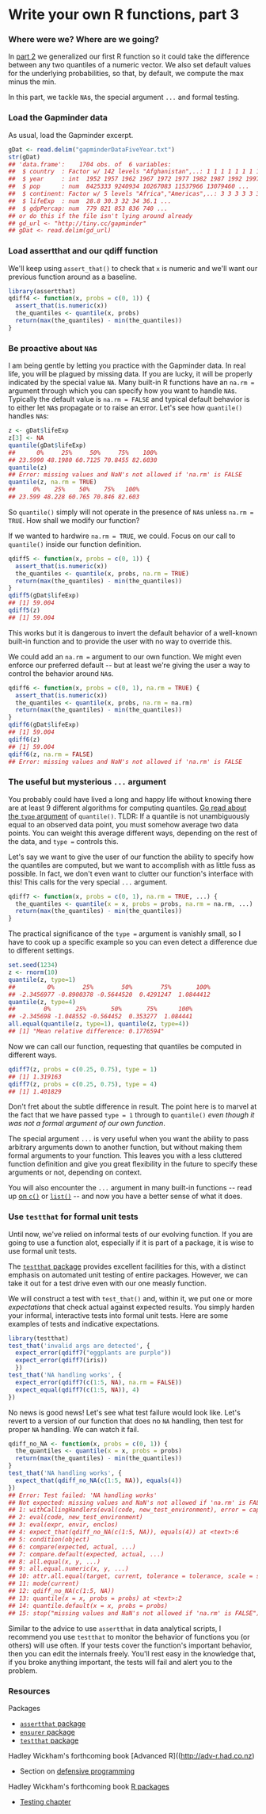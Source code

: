 # Write your own R functions, part 3



### Where were we? Where are we going?

In [part 2]() we generalized our first R function so it could take the difference between any two quantiles of a numeric vector. We also set default values for the underlying probabilities, so that, by default, we compute the max minus the min.

In this part, we tackle `NA`s, the special argument `...` and formal testing.

### Load the Gapminder data

As usual, load the Gapminder excerpt.


```r
gDat <- read.delim("gapminderDataFiveYear.txt")
str(gDat)
## 'data.frame':	1704 obs. of  6 variables:
##  $ country  : Factor w/ 142 levels "Afghanistan",..: 1 1 1 1 1 1 1 1 1 1 ...
##  $ year     : int  1952 1957 1962 1967 1972 1977 1982 1987 1992 1997 ...
##  $ pop      : num  8425333 9240934 10267083 11537966 13079460 ...
##  $ continent: Factor w/ 5 levels "Africa","Americas",..: 3 3 3 3 3 3 3 3 3 3 ...
##  $ lifeExp  : num  28.8 30.3 32 34 36.1 ...
##  $ gdpPercap: num  779 821 853 836 740 ...
## or do this if the file isn't lying around already
## gd_url <- "http://tiny.cc/gapminder"
## gDat <- read.delim(gd_url)
```

### Load assertthat and our qdiff function

We'll keep using `assert_that()` to check that `x` is numeric and we'll want our previous function around as a baseline.


```r
library(assertthat)
qdiff4 <- function(x, probs = c(0, 1)) {
  assert_that(is.numeric(x))
  the_quantiles <- quantile(x, probs)
  return(max(the_quantiles) - min(the_quantiles))
}
```

### Be proactive about `NA`s

I am being gentle by letting you practice with the Gapminder data. In real life, you will be plagued by missing data. If you are lucky, it will be properly indicated by the special value `NA`. Many built-in R functions have an `na.rm =` argument through which you can specify how you want to handle `NA`s. Typically the default value is `na.rm = FALSE` and typical default behavior is to either let `NA`s propagate or to raise an error. Let's see how `quantile()` handles `NA`s:


```r
z <- gDat$lifeExp
z[3] <- NA
quantile(gDat$lifeExp)
##      0%     25%     50%     75%    100% 
## 23.5990 48.1980 60.7125 70.8455 82.6030
quantile(z)
## Error: missing values and NaN's not allowed if 'na.rm' is FALSE
quantile(z, na.rm = TRUE)
##     0%    25%    50%    75%   100% 
## 23.599 48.228 60.765 70.846 82.603
```

So `quantile()` simply will not operate in the presence of `NA`s unless `na.rm = TRUE`. How shall we modify our function?

If we wanted to hardwire `na.rm = TRUE`, we could. Focus on our call to `quantile()` inside our function definition.


```r
qdiff5 <- function(x, probs = c(0, 1)) {
  assert_that(is.numeric(x))
  the_quantiles <- quantile(x, probs, na.rm = TRUE)
  return(max(the_quantiles) - min(the_quantiles))
}
qdiff5(gDat$lifeExp)
## [1] 59.004
qdiff5(z)
## [1] 59.004
```

This works but it is dangerous to invert the default behavior of a well-known built-in function and to provide the user with no way to override this.

We could add an `na.rm =` argument to our own function. We might even enforce our preferred default -- but at least we're giving the user a way to control the behavior around `NA`s.


```r
qdiff6 <- function(x, probs = c(0, 1), na.rm = TRUE) {
  assert_that(is.numeric(x))
  the_quantiles <- quantile(x, probs, na.rm = na.rm)
  return(max(the_quantiles) - min(the_quantiles))
}
qdiff6(gDat$lifeExp)
## [1] 59.004
qdiff6(z)
## [1] 59.004
qdiff6(z, na.rm = FALSE)
## Error: missing values and NaN's not allowed if 'na.rm' is FALSE
```

### The useful but mysterious `...` argument

You probably could have lived a long and happy life without knowing there are at least 9 different algorithms for computing quantiles. [Go read about the `type` argument](http://www.rdocumentation.org/packages/stats/functions/quantile) of `quantile()`. TLDR: If a quantile is not unambiguously equal to an observed data point, you must somehow average two data points. You can weight this average different ways, depending on the rest of the data, and `type =` controls this.

Let's say we want to give the user of our function the ability to specify how the quantiles are computed, but we want to accomplish with as little fuss as possible. In fact, we don't even want to clutter our function's interface with this! This calls for the very special `...` argument.


```r
qdiff7 <- function(x, probs = c(0, 1), na.rm = TRUE, ...) {
  the_quantiles <- quantile(x = x, probs = probs, na.rm = na.rm, ...)
  return(max(the_quantiles) - min(the_quantiles))
}
```

The practical significance of the `type =` argument is vanishly small, so I have to cook up a specific example so you can even detect a difference due to different settings.


```r
set.seed(1234)
z <- rnorm(10)
quantile(z, type=1)
##         0%        25%        50%        75%       100% 
## -2.3456977 -0.8900378 -0.5644520  0.4291247  1.0844412
quantile(z, type=4)
##        0%       25%       50%       75%      100% 
## -2.345698 -1.048552 -0.564452  0.353277  1.084441
all.equal(quantile(z, type=1), quantile(z, type=4))
## [1] "Mean relative difference: 0.1776594"
```

Now we can call our function, requesting that quantiles be computed in different ways.


```r
qdiff7(z, probs = c(0.25, 0.75), type = 1)
## [1] 1.319163
qdiff7(z, probs = c(0.25, 0.75), type = 4)
## [1] 1.401829
```

Don't fret about the subtle difference in result. The point here is to marvel at the fact that we have passed `type = 1` through to `quantile()` *even though it was not a formal argument of our own function*.

The special argument `...` is very useful when you want the ability to pass arbitrary arguments down to another function, but without making them formal arguments to your function. This leaves you with a less cluttered function definition and give you great flexibility in the future to specify these arguments or not, depending on context.

You will also encounter the `...` argument in many built-in functions -- read up [on `c()`](http://www.rdocumentation.org/packages/base/functions/c) or [`list()`](http://www.rdocumentation.org/packages/base/functions/list) -- and now you have a better sense of what it does.

### Use `testthat` for formal unit tests

Until now, we've relied on informal tests of our evolving function. If you are going to use a function alot, especially if it is part of a package, it is wise to use formal unit tests.

The [`testthat` package](https://github.com/hadley/testthat) provides excellent facilities for this, with a distinct emphasis on automated unit testing of entire packages. However, we can take it out for a test drive even with our one measly function.

We will construct a test with `test_that()` and, within it, we put one or more *expectations* that check actual against expected results. You simply harden your informal, interactive tests into formal unit tests. Here are some examples of tests and indicative expectations.


```r
library(testthat)
test_that('invalid args are detected', {
  expect_error(qdiff7("eggplants are purple"))
  expect_error(qdiff7(iris))
  })
test_that('NA handling works', {
  expect_error(qdiff7(c(1:5, NA), na.rm = FALSE))
  expect_equal(qdiff7(c(1:5, NA)), 4)
})
```

No news is good news! Let's see what test failure would look like. Let's revert to a version of our function that does no `NA` handling, then test for proper `NA` handling. We can watch it fail.


```r
qdiff_no_NA <- function(x, probs = c(0, 1)) {
  the_quantiles <- quantile(x = x, probs = probs)
  return(max(the_quantiles) - min(the_quantiles))
}
test_that('NA handling works', {
  expect_that(qdiff_no_NA(c(1:5, NA)), equals(4))
})
## Error: Test failed: 'NA handling works'
## Not expected: missing values and NaN's not allowed if 'na.rm' is FALSE
## 1: withCallingHandlers(eval(code, new_test_environment), error = capture_calls)
## 2: eval(code, new_test_environment)
## 3: eval(expr, envir, enclos)
## 4: expect_that(qdiff_no_NA(c(1:5, NA)), equals(4)) at <text>:6
## 5: condition(object)
## 6: compare(expected, actual, ...)
## 7: compare.default(expected, actual, ...)
## 8: all.equal(x, y, ...)
## 9: all.equal.numeric(x, y, ...)
## 10: attr.all.equal(target, current, tolerance = tolerance, scale = scale, ...)
## 11: mode(current)
## 12: qdiff_no_NA(c(1:5, NA))
## 13: quantile(x = x, probs = probs) at <text>:2
## 14: quantile.default(x = x, probs = probs)
## 15: stop("missing values and NaN's not allowed if 'na.rm' is FALSE").
```

Similar to the advice to use `assertthat` in data analytical scripts, I recommend you use `testthat` to monitor the behavior of functions you (or others) will use often. If your tests cover the function's important behavior, then you can edit the internals freely. You'll rest easy in the knowledge that, if you broke anything important, the tests will fail and alert you to the problem.

<!--
### Return to `dplyr` SKIP THIS IN FAVOR OF PLYR


```r
library(dplyr)
## 
## Attaching package: 'dplyr'
## 
## The following object is masked from 'package:stats':
## 
##     filter
## 
## The following objects are masked from 'package:base':
## 
##     intersect, setdiff, setequal, union
gtbl <- gDat %>% tbl_df
by_continent <- gtbl %>%
  group_by(continent)
by_continent %>% do(data.frame(max(.$lifeExp)))
## Source: local data frame [5 x 2]
## Groups: continent
## 
##   continent max...lifeExp.
## 1    Africa         76.442
## 2  Americas         80.653
## 3      Asia         82.603
## 4    Europe         81.757
## 5   Oceania         81.235
```

### other content

match.arg()

defaulting to NULL then checking is.null() and take it from there

-->

### Resources

Packages

  * [`assertthat` package](https://github.com/hadley/assertthat)
  * [`ensurer` package](https://github.com/smbache/ensurer)
  * [`testthat` package](https://github.com/hadley/testthat)

Hadley Wickham's forthcoming book [Advanced R]((http://adv-r.had.co.nz)

  * Section on [defensive programming](http://adv-r.had.co.nz/Exceptions-Debugging.html#defensive-programming)
  
Hadley Wickham's forthcoming book [R packages](http://r-pkgs.had.co.nz)

  * [Testing chapter](http://r-pkgs.had.co.nz/tests.html)

  
